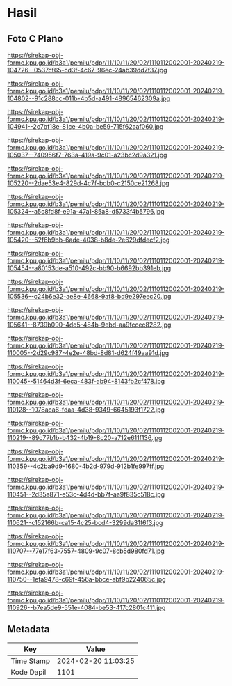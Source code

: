 # Hasil

## Foto C Plano

https://sirekap-obj-formc.kpu.go.id/b3a1/pemilu/pdpr/11/10/11/20/02/1110112002001-20240219-104726--0537cf65-cd3f-4c67-96ec-24ab39dd7f37.jpg

https://sirekap-obj-formc.kpu.go.id/b3a1/pemilu/pdpr/11/10/11/20/02/1110112002001-20240219-104802--91c288cc-011b-4b5d-a491-48965462309a.jpg

https://sirekap-obj-formc.kpu.go.id/b3a1/pemilu/pdpr/11/10/11/20/02/1110112002001-20240219-104941--2c7bf18e-81ce-4b0a-be59-715f62aaf060.jpg

https://sirekap-obj-formc.kpu.go.id/b3a1/pemilu/pdpr/11/10/11/20/02/1110112002001-20240219-105037--740956f7-763a-419a-9c01-a23bc2d9a321.jpg

https://sirekap-obj-formc.kpu.go.id/b3a1/pemilu/pdpr/11/10/11/20/02/1110112002001-20240219-105220--2dae53e4-829d-4c7f-bdb0-c2150ce21268.jpg

https://sirekap-obj-formc.kpu.go.id/b3a1/pemilu/pdpr/11/10/11/20/02/1110112002001-20240219-105324--a5c8fd8f-e91a-47a1-85a8-d5733f4b5796.jpg

https://sirekap-obj-formc.kpu.go.id/b3a1/pemilu/pdpr/11/10/11/20/02/1110112002001-20240219-105420--52f6b9bb-6ade-4038-b8de-2e629dfdecf2.jpg

https://sirekap-obj-formc.kpu.go.id/b3a1/pemilu/pdpr/11/10/11/20/02/1110112002001-20240219-105454--a80153de-a510-492c-bb90-b6692bb391eb.jpg

https://sirekap-obj-formc.kpu.go.id/b3a1/pemilu/pdpr/11/10/11/20/02/1110112002001-20240219-105536--c24b6e32-ae8e-4668-9af8-bd9e297eec20.jpg

https://sirekap-obj-formc.kpu.go.id/b3a1/pemilu/pdpr/11/10/11/20/02/1110112002001-20240219-105641--8739b090-4dd5-484b-9ebd-aa9fccec8282.jpg

https://sirekap-obj-formc.kpu.go.id/b3a1/pemilu/pdpr/11/10/11/20/02/1110112002001-20240219-110005--2d29c987-4e2e-48bd-8d81-d624f49aa91d.jpg

https://sirekap-obj-formc.kpu.go.id/b3a1/pemilu/pdpr/11/10/11/20/02/1110112002001-20240219-110045--51464d3f-6eca-483f-ab94-8143fb2cf478.jpg

https://sirekap-obj-formc.kpu.go.id/b3a1/pemilu/pdpr/11/10/11/20/02/1110112002001-20240219-110128--1078aca6-fdaa-4d38-9349-6645193f1722.jpg

https://sirekap-obj-formc.kpu.go.id/b3a1/pemilu/pdpr/11/10/11/20/02/1110112002001-20240219-110219--89c77b1b-b432-4b19-8c20-a712e611f136.jpg

https://sirekap-obj-formc.kpu.go.id/b3a1/pemilu/pdpr/11/10/11/20/02/1110112002001-20240219-110359--4c2ba9d9-1680-4b2d-979d-912b1fe997ff.jpg

https://sirekap-obj-formc.kpu.go.id/b3a1/pemilu/pdpr/11/10/11/20/02/1110112002001-20240219-110451--2d35a871-e53c-4d4d-bb7f-aa9f835c518c.jpg

https://sirekap-obj-formc.kpu.go.id/b3a1/pemilu/pdpr/11/10/11/20/02/1110112002001-20240219-110621--c152166b-ca15-4c25-bcd4-3299da31f6f3.jpg

https://sirekap-obj-formc.kpu.go.id/b3a1/pemilu/pdpr/11/10/11/20/02/1110112002001-20240219-110707--77e17f63-7557-4809-9c07-8cb5d980fd71.jpg

https://sirekap-obj-formc.kpu.go.id/b3a1/pemilu/pdpr/11/10/11/20/02/1110112002001-20240219-110750--1efa9478-c69f-456a-bbce-abf9b224065c.jpg

https://sirekap-obj-formc.kpu.go.id/b3a1/pemilu/pdpr/11/10/11/20/02/1110112002001-20240219-110926--b7ea5de9-551e-4084-be53-417c2801c411.jpg


## Metadata

| Key        | Value               |
| ---------- | ------------------- |
| Time Stamp | 2024-02-20 11:03:25 |
| Kode Dapil | 1101                |



